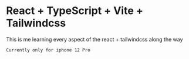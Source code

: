 # React + TypeScript + Vite + Tailwindcss

This is me learning every aspect of the react + tailwindcss along the way

```
Currently only for iphone 12 Pro
